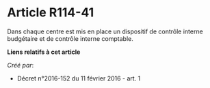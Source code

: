 # Article R114-41

Dans chaque centre est mis en place un dispositif de contrôle interne budgétaire et de contrôle interne comptable.

**Liens relatifs à cet article**

_Créé par_:

  - Décret n°2016-152 du 11 février 2016 - art. 1
